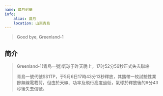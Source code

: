 ```yaml
---
name: 歲月封華
info:
    alias: 歲月
    location: 山東青島
---
```


> Good bye, Greenland-1

## 简介

> Greenland-1(青島一號)氣球于昨天晚上，17时52分56秒正式失去聯絡
>
> 青島一號代號SS1TP，于5月6日17時43分13秒釋放，其攜帶一枚試驗性業餘無線電載荷，但由於天線、功率及飛行高度過低，氣球於釋放後的9分43秒後失去信號。
